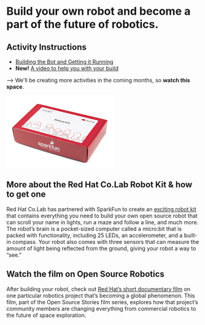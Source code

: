 # Build your own robot and become a part of the future of robotics.

## Activity Instructions 
* [Building the Bot and Getting it Running](https://github.com/RedHatOfficial/CO.LAB/blob/master/Robots/Robot%20Activity%201%20-%20Building%20the%20Bot%20%26%20Getting%20it%20Running.pdf) 
* **New!** [A video to help you with your build](https://youtu.be/-Va7g1q24co)

--> We'll be creating more activities in the coming months, so **watch this space**.

![picture of Co.Lab Robot Kit](images/16424-Red_Hat_Robotics_Kit-02_Updated.jpg)
## More about the Red Hat Co.Lab Robot Kit & how to get one
Red Hat Co.Lab has partnered with SparkFun to create an [exciting robot kit](https://www.sparkfun.com/products/16424) that contains everything you need to build your own open source robot that can scroll your name in lights, run a maze and follow a line, and much more. The robot’s brain is a pocket-sized computer called a micro:bit that is packed with functionality, including 25 LEDs, an accelerometer, and a built-in compass. Your robot also comes with three sensors that can measure the amount of light being reflected from the ground, giving your robot a way to “see.”

## Watch the film on Open Source Robotics
After building your robot, check out [Red Hat’s short documentary film](http://www.redhat.com/robots) on one particular robotics project that’s becoming a global phenomenon. This film, part of the Open Source Stories film series, explores how that project’s community members are changing everything from commercial robotics to the future of space exploration.



